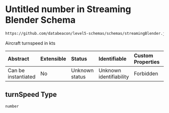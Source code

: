# Untitled number in Streaming Blender Schema

```txt
https://github.com/databeacon/level5-schemas/schemas/streamingBlender.json#/properties/flights/properties/turnSpeed
```

Aircraft turnspeed in kts

| Abstract            | Extensible | Status         | Identifiable            | Custom Properties | Additional Properties | Access Restrictions | Defined In                                                                 |
| :------------------ | :--------- | :------------- | :---------------------- | :---------------- | :-------------------- | :------------------ | :------------------------------------------------------------------------- |
| Can be instantiated | No         | Unknown status | Unknown identifiability | Forbidden         | Allowed               | none                | [blender.schema.json\*](../out/blender.schema.json "open original schema") |

## turnSpeed Type

`number`
